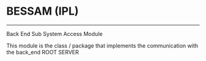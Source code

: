 # BESSAM  (IPL)
---
Back End Sub System Access Module

This module is the class / package that implements the communication with the back_end ROOT SERVER